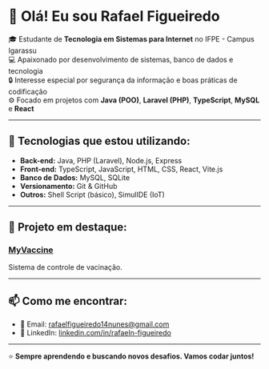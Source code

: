 # 👋 Olá! Eu sou Rafael Figueiredo

🎓 Estudante de **Tecnologia em Sistemas para Internet** no IFPE - Campus Igarassu  
💻 Apaixonado por desenvolvimento de sistemas, banco de dados e tecnologia  
🔒 Interesse especial por segurança da informação e boas práticas de codificação  
⚙️ Focado em projetos com **Java (POO)**, **Laravel (PHP)**, **TypeScript**, **MySQL** e **React**

---

## 🚀 Tecnologias que estou utilizando:
- **Back-end:** Java, PHP (Laravel), Node.js, Express
- **Front-end:** TypeScript, JavaScript, HTML, CSS, React, Vite.js
- **Banco de Dados:** MySQL, SQLite
- **Versionamento:** Git & GitHub
- **Outros:** Shell Script (básico), SimulIDE (IoT)

---

## 📌 Projeto em destaque:

### [MyVaccine](https://github.com/RafaelNFig/MyVaccine-2.git)  
Sistema de controle de vacinação.  

---

## 📫 Como me encontrar:

- 📧 Email: rafaelfigueiredo14nunes@gmail.com  
- 💼 LinkedIn: [linkedin.com/in/rafaeln-figueiredo](https://www.linkedin.com/in/rafaeln-figueiredo)

---

⭐ **Sempre aprendendo e buscando novos desafios. Vamos codar juntos!**
